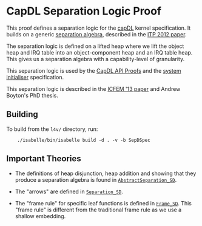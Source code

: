 <!--
     Copyright 2020, Data61, CSIRO (ABN 41 687 119 230)

     SPDX-License-Identifier: BSD-2-Clause
-->

CapDL Separation Logic Proof
============================

This proof defines a separation logic for the [capDL](../../spec/capDL/)
kernel specification. It builds on a generic [separation
algebra](../../lib/sep_algebra/), described in the [ITP 2012
paper][Klein_KB_12].

The separation logic is defined on a lifted heap where we lift the
object heap and IRQ table into an object-component heap and an IRQ table
heap. This gives us a separation algebra with a capability-level of
granularity.

This separation logic is used by the [CapDL API Proofs](../capDL-api/)
and the [system initialiser](../../sys-init/) specification.

This separation logic is described in the [ICFEM '13 paper][Boyton_13]
and Andrew Boyton's PhD thesis.

  [Boyton_13]: http://www.nicta.com.au/pub?id=7047        "Formally Verified System Initialisation"
  [Klein_KB_12]: http://www.nicta.com.au/pub?id=5676      "Mechanised separation algebra"


Building
--------

To build from the `l4v/` directory, run:

        ./isabelle/bin/isabelle build -d . -v -b SepDSpec


Important Theories
------------------

* The definitions of heap disjunction, heap addition and showing that
  they produce a separation algebra is found in
  [`AbstractSeparation_SD`](AbstractSeparation_SD.thy).

* The "arrows" are defined in  [`Separation_SD`](Separation_SD.thy).

* The "frame rule" for specific leaf functions is defined in
  [`Frame_SD`](Frame_SD.thy). This "frame rule" is different from the
  traditional frame rule as we use a shallow embedding.

